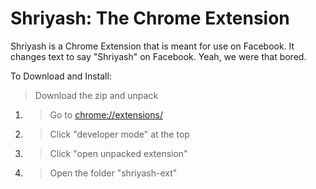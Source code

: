 # Shriyash: The Chrome Extension
Shriyash is a Chrome Extension that is meant for use on Facebook. It changes text to say "Shriyash" on Facebook.
Yeah, we were that bored.

To Download and Install:
> Download the zip and unpack

1. >Go to <a target="_blank" href="chrome://extensions/">chrome://extensions/</a>

2. >Click "developer mode" at the top

3. >Click "open unpacked extension"

4. >Open the folder "shriyash-ext"
